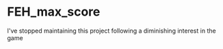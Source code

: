 # FEH_max_score

I've stopped maintaining this project following a diminishing interest in the game
